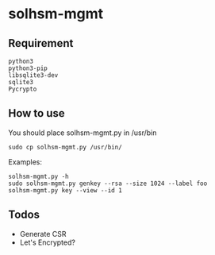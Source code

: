 solhsm-mgmt
===========

Requirement
-----------

    python3
    python3-pip
    libsqlite3-dev
    sqlite3
    Pycrypto

How to use
----------

You should place solhsm-mgmt.py in /usr/bin

    sudo cp solhsm-mgmt.py /usr/bin/

Examples:

    solhsm-mgmt.py -h
    sudo solhsm-mgmt.py genkey --rsa --size 1024 --label foo
    solhsm-mgmt.py key --view --id 1


Todos
-----
* Generate CSR
* Let's Encrypted?
